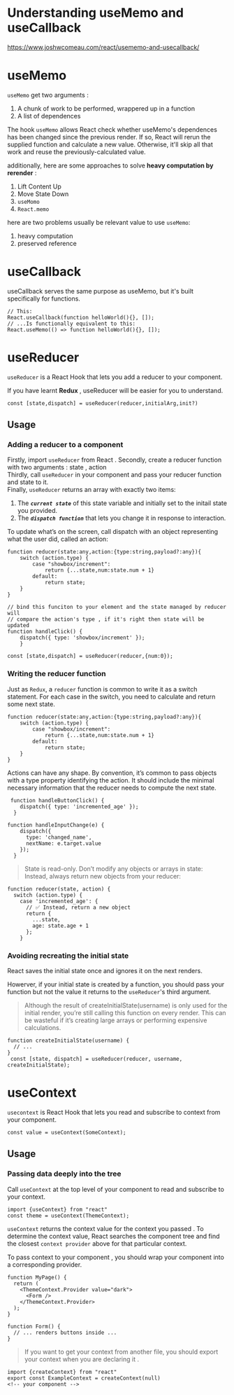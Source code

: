 # Understanding useMemo and useCallback 

https://www.joshwcomeau.com/react/usememo-and-usecallback/

# useMemo

`useMemo` get two arguments :

1. A chunk of work to be performed, wrappered up in a function
2. A list of dependences

The hook `useMemo` allows React check whether useMemo's dependences has been changed since the previous render. If so, React will rerun the supplied function and calculate a new value. Otherwise, it'll skip all that work and reuse the previously-calculated value.

additionally, here are some approaches to solve **heavy computation by rerender** :

1. Lift Content Up
2. Move State Down
3. `useMomo`
4. `React.memo`

here are two problems usually be relevant value to use `useMemo`:

1. heavy computation
2. preserved reference

# useCallback

useCallback serves the same purpose as useMemo, but it's built specifically for functions.

```
// This:
React.useCallback(function helloWorld(){}, []);
// ...Is functionally equivalent to this:
React.useMemo(() => function helloWorld(){}, []);
```

# useReducer

`useReducer` is a React Hook that lets you add a reducer to your component.  

If you have learnt **Redux** , useReducer will be easier for you to understand.

```
const [state,dispatch] = useReducer(reducer,initialArg,init?)
```

## Usage

### Adding a reducer to a component

Firstly, import `useReducer` from React  .
Secondly, create a reducer function with two arguments : state , action  
Thirdly, call `useReducer` in your component and pass your reducer function and state to it.  
Finally, `useReducer` returns an array with exactly two items:

1. The ___`current state`___ of this state variable and initially set to the initail state you provided.
2. The ___`dispatch function`___ that lets you change it in response to interaction.

To update what’s on the screen, call dispatch with an object representing what the user did, called an action:

```
function reducer(state:any,action:{type:string,payload?:any}){
    switch (action.type) {
        case "showbox/increment":
            return {...state,num:state.num + 1}        
        default:
            return state;
    }
}

// bind this funciton to your element and the state managed by reducer will
// compare the action's type , if it's right then state will be updated 
function handleClick() {
    dispatch({ type: 'showbox/increment' });
    }

const [state,dispatch] = useReducer(reducer,{num:0});

```

### Writing the reducer function
Just as `Redux`, a `reducer` function is common to write it as a switch statement. For each case in the switch, you need to calculate and return some next state.

```
function reducer(state:any,action:{type:string,payload?:any}){
    switch (action.type) {
        case "showbox/increment":
            return {...state,num:state.num + 1}        
        default:
            return state;
    }
}
```

Actions can have any shape. By convention, it’s common to pass objects with a type property identifying the action. It should include the minimal necessary information that the reducer needs to compute the next state.

```
 function handleButtonClick() {
    dispatch({ type: 'incremented_age' });
  }

function handleInputChange(e) {
    dispatch({
      type: 'changed_name',
      nextName: e.target.value
    });
  }
```

> State is read-only. Don’t modify any objects or arrays in state:
  Instead, always return new objects from your reducer:

```
function reducer(state, action) {
  switch (action.type) {
    case 'incremented_age': {
      // ✅ Instead, return a new object
      return {
        ...state,
        age: state.age + 1
      };
    }
```

### Avoiding recreating the initial state

React saves the initial state once and ignores it on the next renders.

Howerver, if your initial state is created by a function, you should pass your function but not the value it returns to the `useReducer`'s third argument.

>Although the result of createInitialState(username) is only used for the initial render, you’re still calling this function on every render. This can be wasteful if it’s creating large arrays or performing expensive calculations.

```
function createInitialState(username) {
  // ...
}
 const [state, dispatch] = useReducer(reducer, username, createInitialState);
```

# useContext

`usecontext` is React Hook that lets you read and subscribe to context from your component.

```
const value = useContext(SomeContext);
```

## Usage

### Passing data deeply into the tree

Call `useContext` at the top level of your component to read and subscribe to your context.

```
import {useContext} from "react"
const theme = useContext(ThemeContext);
```

`useContext` returns the context value for the context you passed . To determine the context value, React searches the component tree and find the closest `context provider` above for that particular context.

To pass context to your component , you should wrap your component into a corresponding provider.

```
function MyPage() {
  return (
    <ThemeContext.Provider value="dark">
      <Form />
    </ThemeContext.Provider>
  );
}

function Form() {
  // ... renders buttons inside ...
}
```

> If you want to get your context from another file, you should export your context when you are declaring it .

```
import {createContext} from "react"
export const ExampleContext = createContext(null)
<!-- your component -->
```

